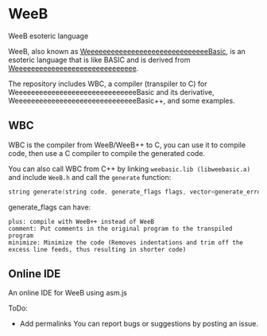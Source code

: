 # WeeB
 WeeB esoteric language

WeeB, also known as [WeeeeeeeeeeeeeeeeeeeeeeeeeeeeeeBasic](https://esolangs.org/wiki/WeeeeeeeeeeeeeeeeeeeeeeeeeeeeeeBasic), is an esoteric language that is like BASIC and is derived from [Weeeeeeeeeeeeeeeeeeeeeeeeeeeeee](https://esolangs.org/wiki/Weeeeeeeeeeeeeeeeeeeeeeeeeeeeee).

The repository includes WBC, a compiler (transpiler to C) for WeeeeeeeeeeeeeeeeeeeeeeeeeeeeeeBasic and its derivative, WeeeeeeeeeeeeeeeeeeeeeeeeeeeeeeBasic++, and some examples.

## WBC
WBC is the compiler from WeeB/WeeB++ to C, you can use it to compile code, then use a C compiler to compile the generated code.

You can also call WBC from C++ by linking `weebasic.lib (libweebasic.a)` and include `WeeB.h` and call the `generate` function:
```cpp
string generate(string code, generate_flags flags, vector<generate_error>& err);
```
generate_flags can have:
```text
plus: compile with WeeB++ instead of WeeB
comment: Put comments in the original program to the transpiled program
minimize: Minimize the code (Removes indentations and trim off the excess line feeds, thus resulting in shorter code)
```

## Online IDE
An online IDE for WeeB using asm.js

ToDo:
* Add permalinks
You can report bugs or suggestions by posting an issue.